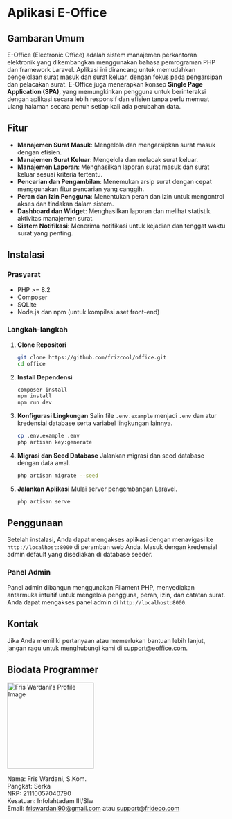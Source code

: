 # Aplikasi E-Office

## Gambaran Umum

E-Office (Electronic Office) adalah sistem manajemen perkantoran elektronik yang dikembangkan menggunakan bahasa pemrograman PHP dan framework Laravel. Aplikasi ini dirancang untuk memudahkan pengelolaan surat masuk dan surat keluar, dengan fokus pada pengarsipan dan pelacakan surat. E-Office juga menerapkan konsep **Single Page Application (SPA)**, yang memungkinkan pengguna untuk berinteraksi dengan aplikasi secara lebih responsif dan efisien tanpa perlu memuat ulang halaman secara penuh setiap kali ada perubahan data.

## Fitur

- **Manajemen Surat Masuk**: Mengelola dan mengarsipkan surat masuk dengan efisien.
- **Manajemen Surat Keluar**: Mengelola dan melacak surat keluar.
- **Manajemen Laporan**: Menghasilkan laporan surat masuk dan surat keluar sesuai kriteria tertentu.
- **Pencarian dan Pengambilan**: Menemukan arsip surat dengan cepat menggunakan fitur pencarian yang canggih.
- **Peran dan Izin Pengguna**: Menentukan peran dan izin untuk mengontrol akses dan tindakan dalam sistem.
- **Dashboard dan Widget**: Menghasilkan laporan dan melihat statistik aktivitas manajemen surat.
- **Sistem Notifikasi**: Menerima notifikasi untuk kejadian dan tenggat waktu surat yang penting.

## Instalasi

### Prasyarat

- PHP >= 8.2
- Composer
- SQLite 
- Node.js dan npm (untuk kompilasi aset front-end)

### Langkah-langkah

1. **Clone Repositori**
   ```bash
   git clone https://github.com/frizcool/office.git
   cd office
   ```

2. **Install Dependensi**
   ```bash
   composer install
   npm install
   npm run dev
   ```

3. **Konfigurasi Lingkungan**
   Salin file `.env.example` menjadi `.env` dan atur kredensial database serta variabel lingkungan lainnya.
   ```bash
   cp .env.example .env
   php artisan key:generate
   ```

4. **Migrasi dan Seed Database**
   Jalankan migrasi dan seed database dengan data awal.
   ```bash
   php artisan migrate --seed
   ```

5. **Jalankan Aplikasi**
   Mulai server pengembangan Laravel.
   ```bash
   php artisan serve
   ```

## Penggunaan

Setelah instalasi, Anda dapat mengakses aplikasi dengan menavigasi ke `http://localhost:8000` di peramban web Anda. Masuk dengan kredensial admin default yang disediakan di database seeder.

### Panel Admin

Panel admin dibangun menggunakan Filament PHP, menyediakan antarmuka intuitif untuk mengelola pengguna, peran, izin, dan catatan surat. Anda dapat mengakses panel admin di `http://localhost:8000`.


## Kontak

Jika Anda memiliki pertanyaan atau memerlukan bantuan lebih lanjut, jangan ragu untuk menghubungi kami di support@eoffice.com.


## Biodata Programmer
<img src="https://deptmin.frideoo.com/storage/csgt_fris_wardani.jpg" alt="Fris Wardani's Profile Image" style="width: 200px;"/>

Nama: Fris Wardani, S.Kom.  
Pangkat: Serka  
NRP: 21110057040790  
Kesatuan: Infolahtadam III/Slw  
Email: friswardani90@gmail.com atau support@frideoo.com

